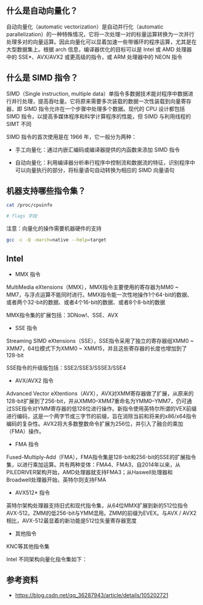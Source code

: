 ## 什么是自动向量化？

自动向量化（automatic vectorization）是自动并行化（automatic parallelization）的一种特殊情况，它将一次处理一对的标量运算转换为一次并行处理多对的向量运算。因此向量化可以显着加速一些带循环的程序运算，尤其是在大型数据集上。根据 arch 信息，编译器优化的目标可以是 Intel 或 AMD 处理器中的 SSE*、AVX/AVX2 或更高级的指令，或 ARM 处理器中的 NEON 指令

## 什么是 SIMD 指令？

SIMD（Single instruction, multiple data）单指令多数据技术能对程序中数据进行并行处理，提高吞吐量。它将原来需要多次装载的数据一次性装载到向量寄存器，即 SIMD 指令允许在一个步骤中处理多个数据。现代的 CPU 设计都包括 SIMD 指令，以提高多媒体程序和科学计算程序的性能，但 SIMD 与利用线程的 SIMT 不同

SIMD 指令的首次使用是在 1966 年，它一般分为两种：

- 手工向量化：通过内嵌汇编码或编译器提供的内函数来添加 SIMD 指令

- 自动向量化：利用编译器分析串行程序中控制流和数据流的特征，识别程序中可以向量执行的部分，将标量语句自动转换为相应的 SIMD 向量语句

## 机器支持哪些指令集？

```bash
cat /proc/cpuinfo

# flags 字段
```

注意：向量化的操作需要机器硬件的支持

```bash
gcc -c -Q -march=native --help=target
```

## Intel

- MMX 指令

MultiMedia eXtensions（MMX），MMX指令主要使用的寄存器为MM0 ~ MM7，与浮点运算不能同时进行。MMX指令能一次性地操作1个64-bit的数据、或者两个32-bit的数据、或者4个16-bit的数据、或者8个8-bit的数据

MMX指令集的扩展包括：3DNow!、SSE、AVX

- SSE 指令

Streaming SIMD eXtensions（SSE），SSE指令采用了独立的寄存器组XMM0 ~ XMM7，64位模式下为XMM0 ~ XMM15，并且这些寄存器的长度也增加到了128-bit

SSE指令的升级版包括：SSE2/SSE3/SSSE3/SSE4

- AVX/AVX2 指令

Advanced Vector eXtentions（AVX），AVX对XMM寄存器做了扩展，从原来的128-bit扩展到了256-bit，并从XMM0–XMM7重命名为YMM0–YMM7，仍可通过SSE指令对YMM寄存器的低128位进行操作。新指令使用英特尔所谓的VEX前缀进行编码，这是一个两字节或三字节的前缀，旨在消除当前和将来的x86/x64指令编码的复杂性。AVX2将大多数整数命令扩展为256位，并引入了融合的乘加（FMA）操作。

- FMA 指令

Fused-Multiply-Add（FMA），FMA指令集是128-bit和256-bit的SSE的扩展指令集，以进行乘加运算。共有两种变体：FMA4、FMA3，自2014年以来，从PILEDRIVER架构开始，AMD处理器就支持FMA3；从Haswell处理器和Broadwell处理器开始，英特尔则支持FMA

- AVX512* 指令

英特尔架构处理器支持旧式和现代指令集，从64位MMX扩展到新的512位指令AVX-512。ZMM的低256-bit与YMM混用。ZMM的前缀为EVEX。与AVX / AVX2相比，AVX-512最显着的新功能是512位矢量寄存器宽度

- 其他指令

KNC等其他指令集



Intel 不同架构向量化指令集如下：



## 参考资料

- <https://blog.csdn.net/qq_36287943/article/details/105202721>
